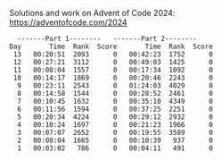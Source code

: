 Solutions and work on Advent of Code 2024:
https://adventofcode.com/2024

	  -------Part 1--------   -------Part 2--------
    Day       Time  Rank  Score       Time  Rank  Score
     13   00:20:51  2093      0   00:42:23  1752      0
     12   00:27:21  3112      0   00:49:03  1425      0
     11   00:08:04  1557      0   00:17:34  1092      0
     10   00:14:17  1869      0   00:20:46  2243      0
      9   00:23:11  2543      0   01:24:03  4029      0
      8   00:14:58  1544      0   00:28:52  2461      0
      7   00:10:45  1632      0   00:35:10  4349      0
      6   00:11:56  1594      0   00:37:25  2251      0
      5   00:20:34  4224      0   00:29:12  2932      0
      4   00:10:24  1697      0   00:21:23  1966      0
      3   00:07:07  2652      0   00:19:55  3589      0
      2   00:08:04  1665      0   00:10:39   937      0
      1   00:03:02   786      0   00:04:11   491      0
